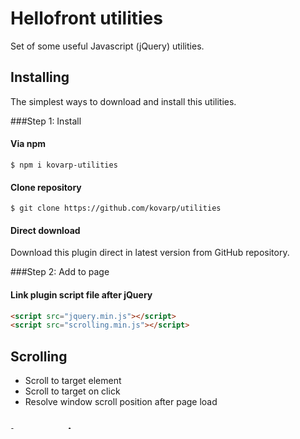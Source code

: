 # Hellofront utilities
Set of some useful Javascript (jQuery) utilities.

## Installing

The simplest ways to download and install this utilities.

###Step 1: Install

#### Via npm
`$ npm i kovarp-utilities`

#### Clone repository
`$ git clone https://github.com/kovarp/utilities`

#### Direct download
Download this plugin direct in latest version from GitHub repository.

###Step 2: Add to page

#### Link plugin script file after jQuery

```html
<script src="jquery.min.js"></script>
<script src="scrolling.min.js"></script>
```

## Scrolling
- Scroll to target element
- Scroll to target on click
- Resolve window scroll position after page load

## Intersection
- Adds new events for elements intersection
- Events: `intersection.in` and `intersection.out`
- For better browsers compatibility use in your project intersection-observer.js (https://github.com/w3c/IntersectionObserver)

## Selectors
- Contains pseudo selector

## Properties
- Method to get dimensions of hidden element
